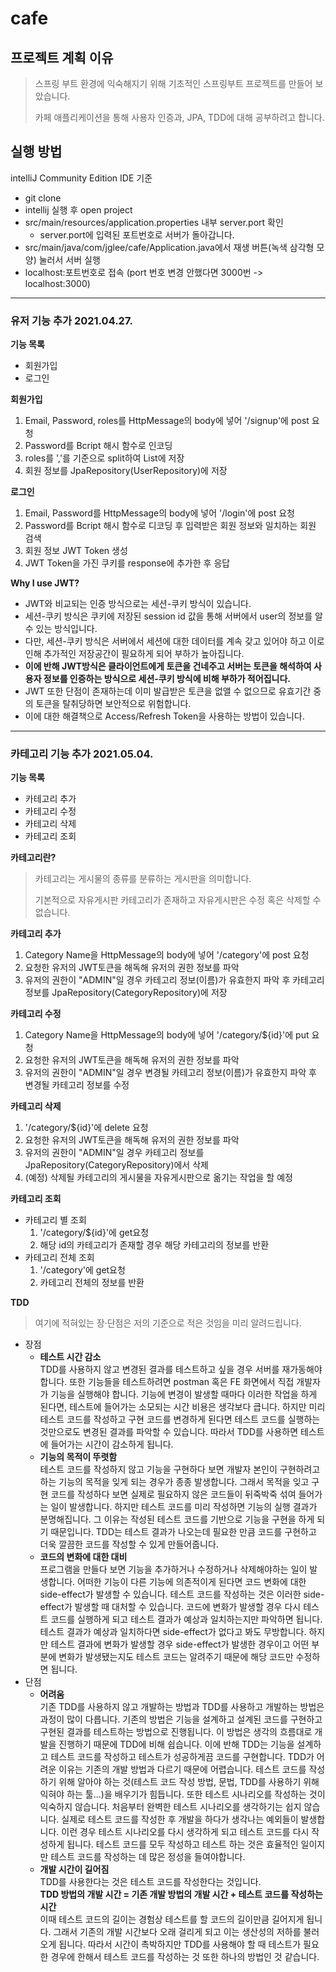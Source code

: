 # cafe

## 프로젝트 계획 이유
> 스프링 부트 환경에 익숙해지기 위해 기초적인 스프링부트 프로젝트를 만들어 보았습니다.
>
> 카페 애플리케이션을 통해 사용자 인증과, JPA, TDD에 대해 공부하려고 합니다.

## 실행 방법
intelliJ Community Edition IDE 기준
- git clone
- intellij 실행 후 open project
- src/main/resources/application.properties 내부 server.port 확인
  - server.port에 입력된 포트번호로 서버가 돌아갑니다.
- src/main/java/com/jglee/cafe/Application.java에서 재생 버튼(녹색 삼각형 모양) 눌러서 서버 실행
- localhost:포트번호로 접속 (port 번호 변경 안했다면 3000번 -> localhost:3000)

***

### 유저 기능 추가 2021.04.27.
**기능 목록**
- 회원가입
- 로그인

**회원가입**
1. Email, Password, roles를 HttpMessage의 body에 넣어 '/signup'에 post 요청
2. Password를 Bcript 해시 함수로 인코딩
3. roles를 ','를 기준으로 split하여 List에 저장
4. 회원 정보를 JpaRepository(UserRepository)에 저장

**로그인**
1. Email, Password를 HttpMessage의 body에 넣어 '/login'에 post 요청
2. Password를 Bcript 해시 함수로 디코딩 후 입력받은 회원 정보와 일치하는 회원 검색
3. 회원 정보 JWT Token 생성
4. JWT Token을 가진 쿠키를 response에 추가한 후 응답

**Why I use JWT?**
- JWT와 비교되는 인증 방식으로는 세션-쿠키 방식이 있습니다.
- 세션-쿠키 방식은 쿠키에 저장된 session id 값을 통해 서버에서 user의 정보를 알 수 있는 방식입니다.
- 다만, 세션-쿠키 방식은 서버에서 세션에 대한 데이터를 계속 갖고 있어야 하고 이로인해 추가적인 저장공간이 필요하게 되어 부하가 높아집니다.
- **이에 반해 JWT방식은 클라이언트에게 토큰을 건네주고 서버는 토큰을 해석하여 사용자 정보를 인증하는 방식으로 세션-쿠키 방식에 비해 부하가 적어집니다.**
- JWT 또한 단점이 존재하는데 이미 발급받은 토큰을 없앨 수 없으므로 유효기간 중의 토큰을 탈취당하면 보안적으로 위험합니다.
- 이에 대한 해결책으로 Access/Refresh Token을 사용하는 방법이 있습니다.

***

### 카테고리 기능 추가 2021.05.04.
**기능 목록**
- 카테고리 추가
- 카테고리 수정
- 카테고리 삭제
- 카테고리 조회

**카테고리란?**
> 카테고리는 게시물의 종류를 분류하는 게시판을 의미합니다.
> 
> 기본적으로 자유게시판 카테고리가 존재하고 자유게시판은 수정 혹은 삭제할 수 없습니다.
> 

**카테고리 추가**
1. Category Name을 HttpMessage의 body에 넣어 '/category'에 post 요청
2. 요청한 유저의 JWT토큰을 해독해 유저의 권한 정보를 파악
3. 유저의 권한이 "ADMIN"일 경우 카테고리 정보(이름)가 유효한지 파악 후 카테고리 정보를 JpaRepository(CategoryRepository)에 저장

**카테고리 수정**
1. Category Name을 HttpMessage의 body에 넣어 '/category/${id}'에 put 요청
2. 요청한 유저의 JWT토큰을 해독해 유저의 권한 정보를 파악
3. 유저의 권한이 "ADMIN"일 경우 변경될 카테고리 정보(이름)가 유효한지 파악 후 변경될 카테고리 정보를 수정

**카테고리 삭제**
1. '/category/${id}'에 delete 요청
2. 요청한 유저의 JWT토큰을 해독해 유저의 권한 정보를 파악
3. 유저의 권한이 "ADMIN"일 경우 카테고리 정보를 JpaRepository(CategoryRepository)에서 삭제
4. (예정) 삭제될 카테고리의 게시물을 자유게시판으로 옮기는 작업을 할 예정

**카테고리 조회**
- 카테고리 별 조회
  1. '/category/${id}'에 get요청
  2. 해당 id의 카테고리가 존재할 경우 해당 카테고리의 정보를 반환
- 카테고리 전체 조회
  1. '/category'에 get요청
  2. 카테고리 전체의 정보를 반환

**TDD**
> 여기에 적혀있는 장·단점은 저의 기준으로 적은 것임을 미리 알려드립니다.
- 장점
  - **테스트 시간 감소**   
    TDD를 사용하지 않고 변경된 결과를 테스트하고 싶을 경우 서버를 재가동해야 합니다. 또한 기능들을 테스트하려면 postman 혹은 FE 화면에서 직접 개발자가 기능을 실행해야 합니다. 기능에 변경이 발생할 때마다 이러한 작업을 하게 된다면, 테스트에 들어가는 소모되는 시간 비용은 생각보다 큽니다. 하지만 미리 테스트 코드를 작성하고 구현 코드를 변경하게 된다면 테스트 코드를 실행하는 것만으로도 변경된 결과를 파악할 수 있습니다. 따라서 TDD를 사용하면 테스트에 들어가는 시간이 감소하게 됩니다.
  - **기능의 목적이 뚜렷함**   
    테스트 코드를 작성하지 않고 기능을 구현하다 보면 개발자 본인이 구현하려고 하는 기능의 목적을 잊게 되는 경우가 종종 발생합니다. 그래서 목적을 잊고 구현 코드를 작성하다 보면 실제로 필요하지 않은 코드들이 뒤죽박죽 섞여 들어가는 일이 발생합니다. 하지만 테스트 코드를 미리 작성하면 기능의 실행 결과가 분명해집니다. 그 이유는 작성된 테스트 코드를 기반으로 기능을 구현을 하게 되기 때문입니다. TDD는 테스트 결과가 나오는데 필요한 만큼 코드를 구현하고 더욱 깔끔한 코드를 작성할 수 있게 만들어줍니다.
  - **코드의 변화에 대한 대비**   
    프로그램을 만들다 보면 기능을 추가하거나 수정하거나 삭제해야하는 일이 발생합니다. 어떠한 기능이 다른 기능에 의존적이게 된다면 코드 변화에 대한 side-effect가 발생할 수 있습니다. 테스트 코드를 작성하는 것은 이러한 side-effect가 발생할 때 대처할 수 있습니다. 코드에 변화가 발생할 경우 다시 테스트 코드를 실행하게 되고 테스트 결과가 예상과 일치하는지만 파악하면 됩니다. 테스트 결과가 예상과 일치하다면 side-effect가 없다고 봐도 무방합니다. 하지만 테스트 결과에 변화가 발생할 경우 side-effect가 발생한 경우이고 어떤 부분에 변화가 발생됐는지도 테스트 코드는 알려주기 때문에 해당 코드만 수정하면 됩니다.
- 단점
  - **어려움**   
    기존 TDD를 사용하지 않고 개발하는 방법과 TDD를 사용하고 개발하는 방법은 과정이 많이 다릅니다. 기존의 방법은 기능을 설계하고 설계된 코드를 구현하고 구현된 결과를 테스트하는 방법으로 진행됩니다. 이 방법은 생각의 흐름대로 개발을 진행하기 때문에 TDD에 비해 쉽습니다. 이에 반해 TDD는 기능을 설계하고 테스트 코드를 작성하고 테스트가 성공하게끔 코드를 구현합니다. TDD가 어려운 이유는 기존의 개발 방법과 다르기 때문에 어렵습니다. 테스트 코드를 작성하기 위해 알아야 하는 것(테스트 코드 작성 방법, 문법, TDD를 사용하기 위해 익혀야 하는 툴...)을 배우기가 힘듭니다. 또한 테스트 시나리오를 작성하는 것이 익숙하지 않습니다. 처음부터 완벽한 테스트 시나리오를 생각하기는 쉽지 않습니다. 실제로 테스트 코드를 작성한 후 개발을 하다가 생각나는 예외들이 발생합니다. 이런 경우 테스트 시나리오를 다시 생각하게 되고 테스트 코드를 다시 작성하게 됩니다. 테스트 코드를 모두 작성하고 테스트 하는 것은 효율적인 일이지만 테스트 코드를 작성하는 데 많은 정성을 들여야합니다.
  - **개발 시간이 길어짐**   
    TDD를 사용한다는 것은 테스트 코드를 작성한다는 것입니다.   
    **TDD 방법의 개발 시간 = 기존 개발 방법의 개발 시간 + 테스트 코드를 작성하는 시간**   
    이때 테스트 코드의 길이는 경험상 테스트를 할 코드의 길이만큼 길어지게 됩니다. 그래서 기존의 개발 시간보다 오래 걸리게 되고 이는 생산성의 저하를 불러오게 됩니다. 따라서 시간이 촉박하지만 TDD를 사용해야 할 때 테스트가 필요한 경우에 한해서 테스트 코드를 작성하는 것 또한 하나의 방법인 것 같습니다.

